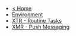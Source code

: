 * [< Home](install_cms.html)
* [Environment](install_environment.html)
* [XTR - Routine Tasks](install_xtr.html)
* [XMR - Push Messaging](install_xmr.html)
